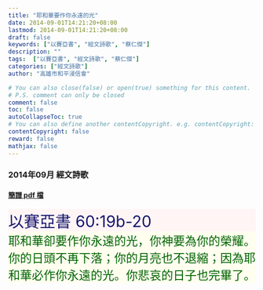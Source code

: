 ```yaml
---
title: "耶和華要作你永遠的光"
date: 2014-09-01T14:21:20+08:00
lastmod: 2014-09-01T14:21:20+08:00
draft: false
keywords: ["以賽亞書", "經文詩歌", "蔡仁傑"]
description: ""
tags:  ["以賽亞書", "經文詩歌", "蔡仁傑"]
categories: ["經文詩歌"]
author: "高雄市和平浸信會"

# You can also close(false) or open(true) something for this content.
# P.S. comment can only be closed
comment: false
toc: false
autoCollapseToc: true
# You can also define another contentCopyright. e.g. contentCopyright: "This is another copyright."
contentCopyright: false
reward: false
mathjax: false
---
```


### 2014年09月 經文詩歌

#### [簡譜 pdf 檔](/pdf-h/h201409.pdf "耶和華要作你永遠的光")

<div style="background-color:#FFF5F5"><font size="6", color="#191970">
以賽亞書 60:19b-20
</font>
</div>

<div style="background-color:#FFFEEF"><font size="5", color="#006400">
耶和華卻要作你永遠的光，你神要為你的榮耀。你的日頭不再下落；你的月亮也不退縮；因為耶和華必作你永遠的光。你悲哀的日子也完畢了。
</font>
</div>